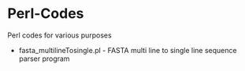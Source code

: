 # Perl-Codes
Perl codes for various purposes

* fasta_multilineTosingle.pl - FASTA multi line to single line sequence parser program
